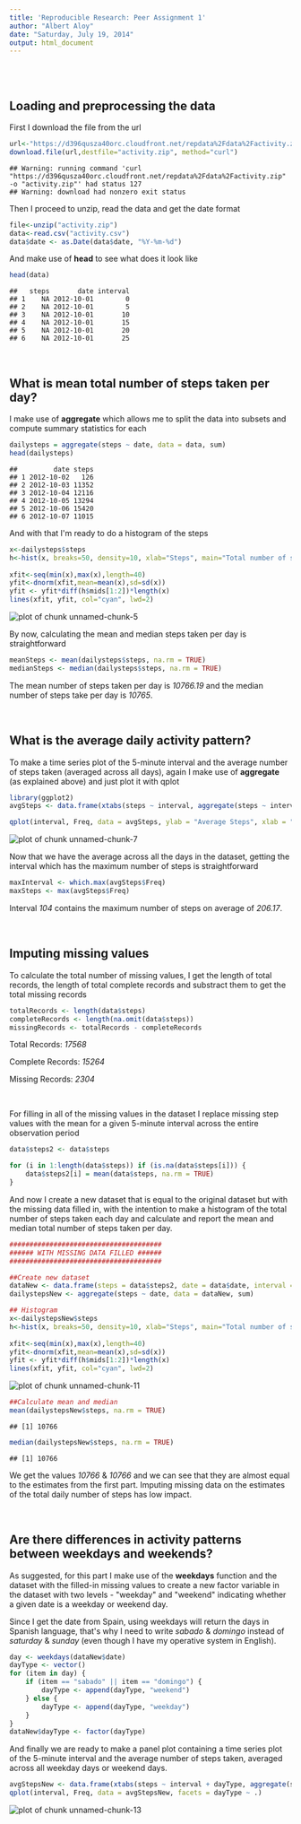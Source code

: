```yaml
---
title: 'Reproducible Research: Peer Assignment 1'
author: "Albert Aloy"
date: "Saturday, July 19, 2014"
output: html_document
---
```


<br/>
<br/>

## Loading and preprocessing the data

First I download the file from the url

```r
url<-"https://d396qusza40orc.cloudfront.net/repdata%2Fdata%2Factivity.zip"
download.file(url,destfile="activity.zip", method="curl")
```

```
## Warning: running command 'curl  "https://d396qusza40orc.cloudfront.net/repdata%2Fdata%2Factivity.zip"  -o "activity.zip"' had status 127
## Warning: download had nonzero exit status
```
Then I proceed to unzip, read the data and get the date format


```r
file<-unzip("activity.zip")
data<-read.csv("activity.csv")
data$date <- as.Date(data$date, "%Y-%m-%d")
```

And make use of **head** to see what does it look like

```r
head(data)
```

```
##   steps       date interval
## 1    NA 2012-10-01        0
## 2    NA 2012-10-01        5
## 3    NA 2012-10-01       10
## 4    NA 2012-10-01       15
## 5    NA 2012-10-01       20
## 6    NA 2012-10-01       25
```

<br/>

## What is mean total number of steps taken per day?

I make use of **aggregate** which allows me to split the data into subsets and compute summary statistics for each


```r
dailysteps = aggregate(steps ~ date, data = data, sum)
head(dailysteps)
```

```
##         date steps
## 1 2012-10-02   126
## 2 2012-10-03 11352
## 3 2012-10-04 12116
## 4 2012-10-05 13294
## 5 2012-10-06 15420
## 6 2012-10-07 11015
```

And with that I'm ready to do a histogram of the steps

```r
x<-dailysteps$steps
h<-hist(x, breaks=50, density=10, xlab="Steps", main="Total number of steps taken per day") 
           
xfit<-seq(min(x),max(x),length=40) 
yfit<-dnorm(xfit,mean=mean(x),sd=sd(x))
yfit <- yfit*diff(h$mids[1:2])*length(x)
lines(xfit, yfit, col="cyan", lwd=2)
```

![plot of chunk unnamed-chunk-5](figure/unnamed-chunk-5.png) 

By now, calculating the mean and median steps taken per day is straightforward

```r
meanSteps <- mean(dailysteps$steps, na.rm = TRUE)
medianSteps <- median(dailysteps$steps, na.rm = TRUE)
```
The mean number of steps taken per day is *10766.19* and the median number of steps take per day is *10765*.

<br/>

## What is the average daily activity pattern?

To make a time series plot of the 5-minute interval and the average number of steps taken (averaged across all days), again I make use of **aggregate** (as explained above) and just plot it with qplot


```r
library(ggplot2)
avgSteps <- data.frame(xtabs(steps ~ interval, aggregate(steps ~ interval, data, mean)))

qplot(interval, Freq, data = avgSteps, ylab = "Average Steps", xlab = "5-Minute Daily Interval") + labs(title = "Average Number of Steps Taken by 5-Minute Interval")
```

![plot of chunk unnamed-chunk-7](figure/unnamed-chunk-7.png) 

Now that we have the average across all the days in the dataset, getting the interval which has the maximum number of steps is straightforward

```r
maxInterval <- which.max(avgSteps$Freq)
maxSteps <- max(avgSteps$Freq)
```
Interval *104* contains the maximum number of steps on average of *206.17*.

<br/>

## Imputing missing values

To calculate the total number of missing values, I get the length of total records, the length of total complete records and substract them to get the total missing records

```r
totalRecords <- length(data$steps)
completeRecords <- length(na.omit(data$steps))
missingRecords <- totalRecords - completeRecords
```
Total Records: *17568*

Complete Records: *15264*

Missing Records: *2304*

<br/>

For filling in all of the missing values in the dataset I replace missing step values with the mean for a given 5-minute interval across the entire observation period


```r
data$steps2 <- data$steps

for (i in 1:length(data$steps)) if (is.na(data$steps[i])) {
    data$steps2[i] = mean(data$steps, na.rm = TRUE)
}
```

And now I create a new dataset that is equal to the original dataset but with the missing data filled in, with the intention to make a histogram of the total number of steps taken each day and calculate and report the mean and median total number of steps taken per day.


```r
######################################
###### WITH MISSING DATA FILLED ######
######################################

##Create new dataset
dataNew <- data.frame(steps = data$steps2, date = data$date, interval = data$interval)
dailystepsNew <- aggregate(steps ~ date, data = dataNew, sum)

## Histogram
x<-dailystepsNew$steps
h<-hist(x, breaks=50, density=10, xlab="Steps", main="Total number of steps taken per day") 
           
xfit<-seq(min(x),max(x),length=40) 
yfit<-dnorm(xfit,mean=mean(x),sd=sd(x))
yfit <- yfit*diff(h$mids[1:2])*length(x)
lines(xfit, yfit, col="cyan", lwd=2)
```

![plot of chunk unnamed-chunk-11](figure/unnamed-chunk-11.png) 

```r
##Calculate mean and median
mean(dailystepsNew$steps, na.rm = TRUE)
```

```
## [1] 10766
```

```r
median(dailystepsNew$steps, na.rm = TRUE)
```

```
## [1] 10766
```

We get the values *10766* & *10766* and we can see that they are almost equal to the estimates from the first part. Imputing missing data on the estimates of the total daily number of steps has low impact.

<br/>

## Are there differences in activity patterns between weekdays and weekends?

As suggested, for this part I make use of the **weekdays** function and the dataset with the filled-in missing values to create a new factor variable in the dataset with two levels - "weekday" and "weekend" indicating whether a given date is a weekday or weekend day.

Since I get the date from Spain, using weekdays will return the days in Spanish language, that's why I need to write *sabado* & *domingo* instead of *saturday* & *sunday* (even though I have my operative system in English).


```r
day <- weekdays(dataNew$date)
dayType <- vector()
for (item in day) {
    if (item == "sabado" || item == "domingo") {
        dayType <- append(dayType, "weekend")
    } else {
        dayType <- append(dayType, "weekday")
    }
}
dataNew$dayType <- factor(dayType)
```

And finally we are ready to make a panel plot containing a time series plot of the 5-minute interval and the average number of steps taken, averaged across all weekday days or weekend days. 


```r
avgStepsNew <- data.frame(xtabs(steps ~ interval + dayType, aggregate(steps ~ interval + dayType, dataNew, mean)))
qplot(interval, Freq, data = avgStepsNew, facets = dayType ~ .)
```

![plot of chunk unnamed-chunk-13](figure/unnamed-chunk-13.png) 
